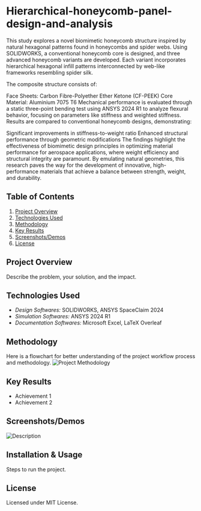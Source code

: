 # Hierarchical-honeycomb-panel-design-and-analysis
 This study explores a novel biomimetic honeycomb structure inspired by natural hexagonal patterns found in honeycombs and spider webs. Using SOLIDWORKS, a conventional honeycomb core is designed, and three advanced honeycomb variants are developed. Each variant incorporates hierarchical hexagonal infill patterns interconnected by web-like frameworks resembling spider silk.

The composite structure consists of:

Face Sheets: Carbon Fibre-Polyether Ether Ketone (CF-PEEK)
Core Material: Aluminium 7075 T6
Mechanical performance is evaluated through a static three-point bending test using ANSYS 2024 R1 to analyze flexural behavior, focusing on parameters like stiffness and weighted stiffness. Results are compared to conventional honeycomb designs, demonstrating:

Significant improvements in stiffness-to-weight ratio
Enhanced structural performance through geometric modifications
The findings highlight the effectiveness of biomimetic design principles in optimizing material performance for aerospace applications, where weight efficiency and structural integrity are paramount. By emulating natural geometries, this research paves the way for the development of innovative, high-performance materials that achieve a balance between strength, weight, and durability.

## Table of Contents  
1. [Project Overview](#project-overview)  
2. [Technologies Used](#technologies-used)  
3. [Methodology](#methodology)  
4. [Key Results](#key-results)  
5. [Screenshots/Demos](#screenshotsdemos)  
6. [License](#license)  

## Project Overview  
Describe the problem, your solution, and the impact.

## Technologies Used  
- *Design Softwares:* SOLIDWORKS, ANSYS SpaceClaim 2024
- *Simulation Softwares:* ANSYS 2024 R1
- *Documentation Softwares:* Microsoft Excel, LaTeX Overleaf

## Methodology  
Here is a flowchart for better understanding of the project workflow process and methodology.
![Project Methodology](path/to/image.png)  

## Key Results  
- Achievement 1  
- Achievement 2  

## Screenshots/Demos  
![Description](path/to/image.png)  

## Installation & Usage  
Steps to run the project.  

## License  
Licensed under MIT License.  
